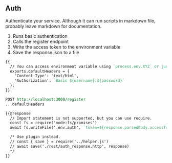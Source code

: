 ## Auth

Authenticate your service. Although it can run scripts in markdown file, probably leave markdown for documentation.


1. Runs basic authentication
2. Calls the register endpoint
3. Write the access token to the environment variable
4. Save the response json to a file

```rest
{{
  // You can access environment variable using `process.env.XYZ` or just `XYZ`
  exports.defaultHeaders = {
    'Content-Type': 'text/html',
    'Authorization': `Basic ${username}:${password}`
  };
}}

POST http://localhost:3000/register
...defaultHeaders

{{@response
  // Import statement is not supported, but you can use require.
  const fs = require('node:fs/promises')
  await fs.writeFile('.env.auth', `token=${response.parsedBody.accessToken}`, 'utf-8')

  /* Use plugin instead.
  // const { save } = require('../helper.js')
  // await save('./rest/auth_response.http', response)
  */
}}
```

